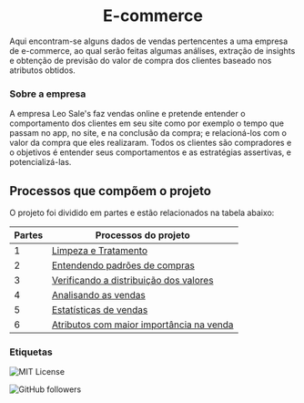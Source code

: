 
<h1 align="center"> E-commerce </h1>


Aqui encontram-se alguns dados de vendas pertencentes a 
uma empresa de e-commerce, ao qual serão feitas algumas análises, extração de insights e obtenção
de previsão do valor de compra dos clientes baseado nos atributos obtidos.


### Sobre a empresa
A empresa Leo Sale's faz vendas online e pretende entender o comportamento dos clientes em seu site 
como por exemplo o tempo que passam no app, no site, e na conclusão da compra; e relacioná-los com 
o valor da compra que eles realizaram. Todos os clientes são compradores e o objetivos é entender 
seus comportamentos e as estratégias assertivas, e potencializá-las.


## Processos que compõem o projeto

O projeto foi dividido em partes e estão relacionados na tabela abaixo:

| Partes      | Processos do projeto                                               |
| ----------------- | ---------------------------------------------------------------- |
| 1  | [Limpeza e Tratamento](https://github.com/Leonardobern10/E-commerce/blob/main/Limpeza%20e%20tratamento/E-commerce%20Parte%201.ipynb)|
| 2  | [Entendendo padrões de compras](https://github.com/Leonardobern10/E-commerce/blob/main/Entendendo%20padr%C3%B5es%20de%20compras/E-commerce%20Parte%202.ipynb)|
| 3  | [Verificando a distribuição dos valores](https://github.com/Leonardobern10/E-commerce/blob/main/Verificando%20a%20distribui%C3%A7%C3%A3o%20dos%20valores/E-commerce%20Parte%203.ipynb)|
| 4  | [Analisando as vendas](https://github.com/Leonardobern10/E-commerce/blob/main/Analisando%20as%20vendas/E-commerce%20Parte%204.ipynb)|
| 5  | [Estatísticas de vendas](https://github.com/Leonardobern10/E-commerce/blob/main/Estat%C3%ADsticas%20de%20vendas/E-commerce%20Parte%205.ipynb)
| 6  | [Atributos com maior importância na venda](https://github.com/Leonardobern10/E-commerce/blob/main/Atributos%20com%20maior%20import%C3%A2ncia%20na%20venda/E-commerce%20Parte%206.ipynb)

### Etiquetas
![MIT License](https://img.shields.io/badge/License-MIT-green.svg)

![GitHub followers](https://img.shields.io/github/followers/Leonardobern10?style=social)
